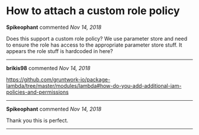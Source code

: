 # How to attach a custom role policy

**Spikeophant** commented *Nov 14, 2018*

Does this support a custom role policy?  We use parameter store and need to ensure the role has access to the appropriate parameter store stuff.  It appears the role stuff is hardcoded in here?
<br />
***


**brikis98** commented *Nov 14, 2018*

https://github.com/gruntwork-io/package-lambda/tree/master/modules/lambda#how-do-you-add-additional-iam-policies-and-permissions
***

**Spikeophant** commented *Nov 14, 2018*

Thank you this is perfect.
***

